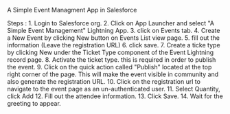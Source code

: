 A Simple Event Managment App in Salesforce

Steps :
    1. Login to Salesforce org.
    2. Click on App Launcher and select "A Simple Event Management" Lightning App.
    3. click on Events tab.
    4. Create a New Event by clicking New button on Events List view page.
    5. fill out the information (Leave the registration URL)
    6. click save.
    7. Create a ticke type by clicking New under the Ticket Type component of the Event Lightning record page.
    8. Activate the ticket type. this is required in order to publish the event. 
    9. Click on the quick action called "Publish" located at the top right corner of the page. This will make the event visible in community and also generate the registration URL. 
    10. Click on the registration url to navigate to the event page as an un-authenticated user. 
    11. Select Quantity, click Add
    12. Fill out the attendee information.
    13. Click Save. 
    14. Wait for the greeting to appear. 
